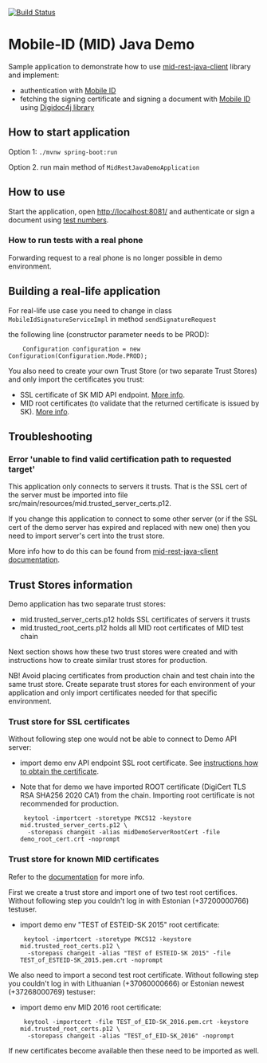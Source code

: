 [![Build Status](https://api.travis-ci.com/SK-EID/mid-rest-java-demo.svg?branch=master)](https://travis-ci.com/SK-EID/mid-rest-java-demo)

# Mobile-ID (MID) Java Demo

Sample application to demonstrate how to use [mid-rest-java-client](https://github.com/SK-EID/mid-rest-java-client) library and implement:
* authentication with [Mobile ID](https://github.com/SK-EID/MID)
* fetching the signing certificate and signing a document with [Mobile ID](https://github.com/SK-EID/MID) using [Digidoc4j library](https://github.com/open-eid/digidoc4j)

## How to start application

Option 1: `./mvnw spring-boot:run`

Option 2. run main method of `MidRestJavaDemoApplication`


## How to use

Start the application, open [http://localhost:8081/](http://localhost:8081/)
and authenticate or sign a document using 
[test numbers](https://github.com/SK-EID/MID/wiki/Test-number-for-automated-testing-in-DEMO).

### How to run tests with a real phone

Forwarding request to a real phone is no longer possible in demo environment.

## Building a real-life application

For real-life use case you need to change in class `MobileIdSignatureServiceImpl` in method `sendSignatureRequest`

the following line (constructor parameter needs to be PROD):

        Configuration configuration = new Configuration(Configuration.Mode.PROD);

You also need to create your own Trust Store (or two separate Trust Stores)
and only import the certificates you trust:

  * SSL certificate of SK MID API endpoint. [More info](https://github.com/SK-EID/mid-rest-java-client#verifying-the-ssl-connection-to-application-provider-sk).
  * MID root certificates (to validate that the returned certificate is issued by SK). [More info](https://github.com/SK-EID/mid-rest-java-client#validate-returned-certificate-is-a-trusted-mid-certificate).

## Troubleshooting

### Error 'unable to find valid certification path to requested target'

This application only connects to servers it trusts. That is the SSL cert of the
server must be imported into file src/main/resources/mid.trusted_server_certs.p12.

If you change this application to connect to some other server 
(or if the SSL cert of the demo server has expired and replaced with new one)
then you need to import server's cert into the trust store.

More info how to do this can be found from [mid-rest-java-client documentation](https://github.com/SK-EID/mid-rest-java-client).

## Trust Stores information

Demo application has two separate trust stores:
 * mid.trusted_server_certs.p12 holds SSL certificates of servers it trusts 
 * mid.trusted_root_certs.p12 holds all MID root certificates of MID test chain

Next section shows how these two trust stores were created
and with instructions how to create similar trust stores for production.

NB! Avoid placing certificates from production chain and test chain into
the same trust store. Create separate trust stores for each environment of your application
and only import certificates needed for that specific environment.

### Trust store for SSL certificates 
 
Without following step one would not be able to connect to Demo API server:
 * import demo env API endpoint SSL root certificate. See [instructions how to obtain the certificate](https://github.com/SK-EID/mid-rest-java-client#how-to-obtain-server-certificate).
 * Note that for demo we have imported ROOT certificate (DigiCert TLS RSA SHA256 2020 CA1) from the chain. Importing root certificate is not recommended for production.

        keytool -importcert -storetype PKCS12 -keystore mid.trusted_server_certs.p12 \
         -storepass changeit -alias midDemoServerRootCert -file demo_root_cert.crt -noprompt

### Trust store for known MID certificates

Refer to the [documentation](https://github.com/SK-EID/mid-rest-java-client#Validate-returned-certificate-is-a-trusted-MID-certificate) for more info.

First we create a trust store and import one of two test root certifices.
Without following step you couldn't log in with Estonian (+37200000766) testuser.
 * import demo env "TEST of ESTEID-SK 2015" root certificate:

        keytool -importcert -storetype PKCS12 -keystore mid.trusted_root_certs.p12 \
         -storepass changeit -alias "TEST of ESTEID-SK 2015" -file TEST_of_ESTEID-SK_2015.pem.crt -noprompt

We also need to import a second test root certificate. 
Without following step you couldn't log in with Lithuanian (+37060000666) or Estonian newest (+37268000769) testuser:
 * import demo env MID 2016 root certificate:
  
        keytool -importcert -file TEST_of_EID-SK_2016.pem.crt -keystore mid.trusted_root_certs.p12 \
         -storepass changeit -alias "TEST_of_EID-SK_2016" -noprompt

If new certificates become available then these need to be imported as well.
